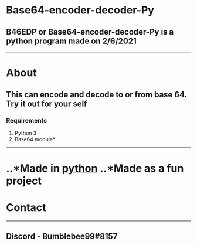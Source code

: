 # Base64-encoder-decoder-Py
## B46EDP or Base64-encoder-decoder-Py is a python program made on **2/6/2021**
------
# About
## This can **encode** and **decode** to or from base 64. Try it out for your self
### Requirements
1. Python 3
2. Base64 module*
------
..*Made in [python](https://www.python.org/)
..*Made as a fun project
======
# Contact
------
## Discord - Bumblebee99#8157
